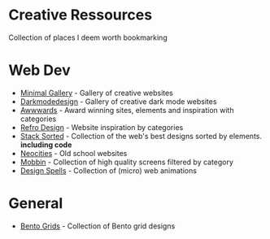 # Creative Ressources
Collection of places I deem worth bookmarking

# Web Dev
- [Minimal Gallery](https://www.minimal.gallery) - Gallery of creative websites
- [Darkmodedesign](https://www.darkmodedesign.com/) - Gallery of creative dark mode websites
- [Awwwards](https://www.awwwards.com/) - Award winning sites, elements and inspiration with categories
- [Refro Design](https://refero.design/) - Website inspiration by categories
- [Stack Sorted](https://stacksorted.com/) - Collection of the web's best designs sorted by elements. **including code**
- [Neocities](https://neocities.org/browse) - Old school websites
- [Mobbin](https://mobbin.com) - Collection of high quality screens filtered by category
- [Design Spells](https://www.designspells.com) - Collection of (micro) web animations
# General
- [Bento Grids](https://bentogrids.com) - Collection of Bento grid designs
